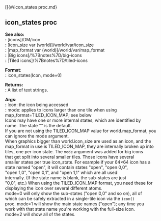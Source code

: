[]{#/icon_states proc.md}    
## icon_states proc    
**See also:**    
:   [icons]/DM/icon    
:   [icon_size var (world)]/world/var/icon_size    
:   [map_format var (world)]/world/var/map_format    
:   [Big icons]/%7Bnotes%7D/big-icons    
:   [Tiled icons]/%7Bnotes%7D/tiled-icons    
<!-- -->    
**Format:**    
:   icon_states(Icon, mode=0)    
<!-- -->    
**Returns:**    
:   A list of text strings.    
<!-- -->    
**Args:**    
:   Icon: the icon being accessed    
:   mode: applies to icons larger than one tile when using    
    map_format=TILED_ICON_MAP; see below    
Icons may have one or more internal states, which are identified by    
name. The state \"\" is the default.    
If you are not using the TILED_ICON_MAP value for world.map_format, you    
can ignore the mode argument.    
When graphics bigger than world.icon_size are used as an icon, and the    
map_format in use is TILED_ICON_MAP, they are internally broken up into    
tiles, one per icon state. The `mode` argument was added for big icons    
that get split into several smaller tiles. Those icons have several    
smaller states per true icon_state. For example if your 64×64 icon has a    
state named \"open\", it will contain states \"open\", \"open 0,0\",    
\"open 1,0\", \"open 0,1\", and \"open 1,1\" which are all used    
internally. (If the state name is blank, the sub-states are just    
\"0,0\", etc.) When using the TILED_ICON_MAP format, you need these for    
displaying the icon over several different atoms.    
mode=0 will only show the sub-states (\"open 0,0\" and so on), all of    
which can be safely extracted in a single-tile icon via the `icon()`    
proc. mode=1 will show the main state names (\"open\"); any time you    
work with that state name you\'re working with the full-size icon.    
mode=2 will show all of the states.  